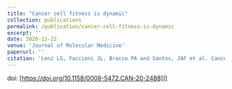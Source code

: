 ```yaml
---
title: "Cancer cell fitness is dynamic"
collection: publications
permalink: /publication/cancer-cell-fitness-is-dynamic
excerpt: ''
date: 2020-12-22
venue: 'Journal of Molecular Medicine'
paperurl: ''
citation: 'Lenz LS, Faccioni JL, Bracco PA and Santos, JAF et al. Cancer cell fitness is dynamic. Cancer Research, v. 81, p. 1040-1051, 2020'
---
```


doi: [https://doi.org/10.1158/0008-5472.CAN-20-2488]()
